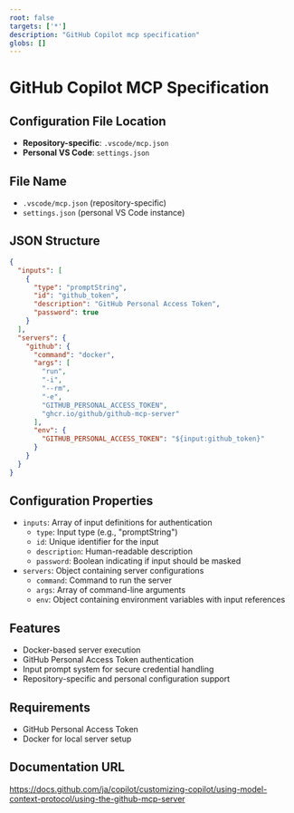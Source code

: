 ```yaml
---
root: false
targets: ['*']
description: "GitHub Copilot mcp specification"
globs: []
---
```


# GitHub Copilot MCP Specification

## Configuration File Location
- **Repository-specific**: `.vscode/mcp.json`
- **Personal VS Code**: `settings.json`

## File Name
- `.vscode/mcp.json` (repository-specific)
- `settings.json` (personal VS Code instance)

## JSON Structure
```json
{
  "inputs": [
    {
      "type": "promptString",
      "id": "github_token",
      "description": "GitHub Personal Access Token",
      "password": true
    }
  ],
  "servers": {
    "github": {
      "command": "docker",
      "args": [
        "run",
        "-i",
        "--rm",
        "-e",
        "GITHUB_PERSONAL_ACCESS_TOKEN",
        "ghcr.io/github/github-mcp-server"
      ],
      "env": {
        "GITHUB_PERSONAL_ACCESS_TOKEN": "${input:github_token}"
      }
    }
  }
}
```

## Configuration Properties
- `inputs`: Array of input definitions for authentication
  - `type`: Input type (e.g., "promptString")
  - `id`: Unique identifier for the input
  - `description`: Human-readable description
  - `password`: Boolean indicating if input should be masked
- `servers`: Object containing server configurations
  - `command`: Command to run the server
  - `args`: Array of command-line arguments
  - `env`: Object containing environment variables with input references

## Features
- Docker-based server execution
- GitHub Personal Access Token authentication
- Input prompt system for secure credential handling
- Repository-specific and personal configuration support

## Requirements
- GitHub Personal Access Token
- Docker for local server setup

## Documentation URL
https://docs.github.com/ja/copilot/customizing-copilot/using-model-context-protocol/using-the-github-mcp-server
